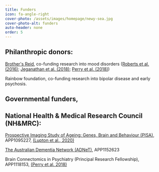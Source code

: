 ```yaml
---
title: Funders
icon: fa-angle-right
cover-photo: /assets/images/homepage/newy-sea.jpg 
cover-photo-alt: funders
auto-header: none
order: 5
---
```


## Philanthropic donors:
[Brother's Reid](https://brothersreid.com/), co-funding research into mood disorders ([Roberts et al. (2016)](https://www.nature.com/articles/mp2016216);
[Jeganathan et al. (2018)](https://www.sciencedirect.com/science/article/pii/S2213158218301025);
[Perry et al. (2018)](https://www.nature.com/articles/s41380-018-0267-2))

Rainbow foundation, co-funding research into bipolar disease and early psychosis. 

## Governmental funders, 
## National Health & Medical Research Council (NH&MRC):
[Prospective Imaging Study of Ageing: Genes, Brain and Behaviour (PISA)](https://www.qimrberghofer.edu.au/study/prospective-imaging-study-of-ageing), APP1095227,
[(Lupton et al., 2020)](https://www.medrxiv.org/content/10.1101/2020.05.04.20091140v2)

[The Australian Dementia Network (ADNeT)](https://www.australiandementianetwork.org.au/), APP1152623

Brain Connectomics in Psychiatry (Principal Research Fellowship), APP1118153, [(Perry et al. 2018)](https://www.nature.com/articles/s41380-018-0267-2)
